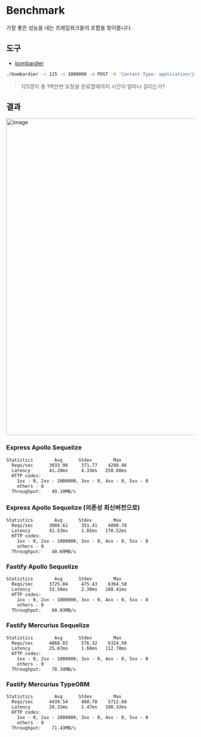 # Benchmark

가장 좋은 성능을 내는 프레임워크들의 조합을 찾아봅니다.

## 도구

- [bombardier](https://github.com/codesenberg/bombardier)

```sh
./bombardier -c 125 -n 1000000 -m POST -H 'Content-Type: application/json' -b '{"query":"{\n  blogs(input: {dummy1: \"\", dummy2: \"\", dummy3: \"\"}) {\n    id\n    title\n    content\n    createdAt\n    updatedAt\n  }\n}"}' http://localhost:3000/graphql
```

> 125명이 총 1백만번 요청을 완료할때까지 시간이 얼마나 걸리는가?

## 결과

<img width="848" alt="image" src="https://github.com/rhea-so/benchmark/assets/25793226/3499e762-6584-4990-9249-1d3d3c65439b">

### Express Apollo Sequelize

```
Statistics        Avg      Stdev        Max
  Reqs/sec      3033.98     371.77    4298.86
  Latency       41.20ms     4.33ms   258.08ms
  HTTP codes:
    1xx - 0, 2xx - 1000000, 3xx - 0, 4xx - 0, 5xx - 0
    others - 0
  Throughput:    49.10MB/s
```

### Express Apollo Sequelize (의존성 최신버전으로)

```
Statistics        Avg      Stdev        Max
  Reqs/sec      3009.62     351.41    4898.78
  Latency       41.53ms     1.85ms   170.52ms
  HTTP codes:
    1xx - 0, 2xx - 1000000, 3xx - 0, 4xx - 0, 5xx - 0
    others - 0
  Throughput:    48.69MB/s
```

### Fastify Apollo Sequelize

```
Statistics        Avg      Stdev        Max
  Reqs/sec      3725.04     475.43    6364.50
  Latency       33.56ms     2.30ms   188.41ms
  HTTP codes:
    1xx - 0, 2xx - 1000000, 3xx - 0, 4xx - 0, 5xx - 0
    others - 0
  Throughput:    60.03MB/s
```

### Fastify Mercurius Sequelize

```
Statistics        Avg      Stdev        Max
  Reqs/sec      4868.83     576.32    6324.58
  Latency       25.67ms     1.66ms   112.78ms
  HTTP codes:
    1xx - 0, 2xx - 1000000, 3xx - 0, 4xx - 0, 5xx - 0
    others - 0
  Throughput:    78.34MB/s
```

### Fastify Mercurius TypeORM

```
Statistics        Avg      Stdev        Max
  Reqs/sec      4439.54     480.70    5712.60
  Latency       28.15ms     1.47ms   100.32ms
  HTTP codes:
    1xx - 0, 2xx - 1000000, 3xx - 0, 4xx - 0, 5xx - 0
    others - 0
  Throughput:    71.43MB/s
```
